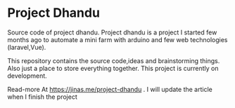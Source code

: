 # Project Dhandu

Source code of project dhandu. Project dhandu is a project I started few months ago to automate a mini farm with arduino and few web technologies (laravel,Vue).

This repository contains the source code,ideas and brainstorming things. Also just a place to store everything together. This project is currently on development.

Read-more At https://jinas.me/project-dhandu . I will update the article when I finish the project
